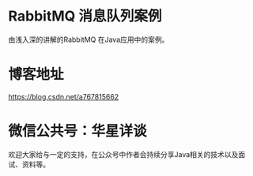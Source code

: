 # RabbitMQ 消息队列案例
由浅入深的讲解的RabbitMQ 在Java应用中的案例。
# 博客地址
https://blog.csdn.net/a767815662
# 微信公共号：华星详谈
欢迎大家给与一定的支持，在公众号中作者会持续分享Java相关的技术以及面试、资料等。

